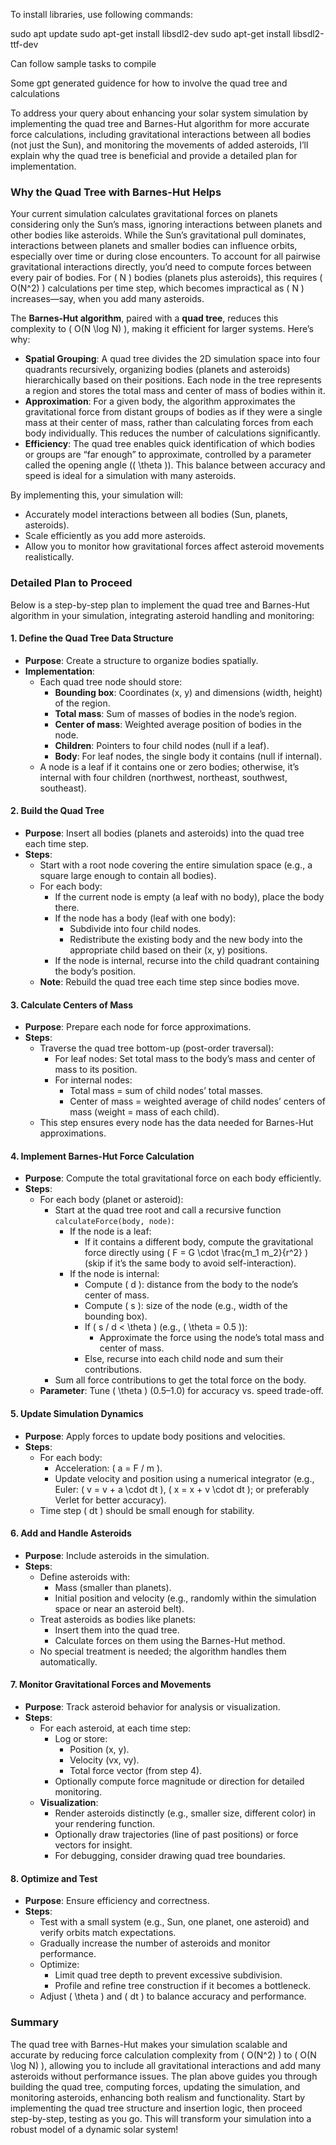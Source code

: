 To install libraries, use following commands:

sudo apt update
sudo apt-get install libsdl2-dev
sudo apt-get install libsdl2-ttf-dev


Can follow sample tasks to compile

Some gpt generated guidence for how to involve the quad tree and calculations

To address your query about enhancing your solar system simulation by implementing the quad tree and Barnes-Hut algorithm for more accurate force calculations, including gravitational interactions between all bodies (not just the Sun), and monitoring the movements of added asteroids, I’ll explain why the quad tree is beneficial and provide a detailed plan for implementation.

### Why the Quad Tree with Barnes-Hut Helps

Your current simulation calculates gravitational forces on planets considering only the Sun’s mass, ignoring interactions between planets and other bodies like asteroids. While the Sun’s gravitational pull dominates, interactions between planets and smaller bodies can influence orbits, especially over time or during close encounters. To account for all pairwise gravitational interactions directly, you’d need to compute forces between every pair of bodies. For \( N \) bodies (planets plus asteroids), this requires \( O(N^2) \) calculations per time step, which becomes impractical as \( N \) increases—say, when you add many asteroids.

The **Barnes-Hut algorithm**, paired with a **quad tree**, reduces this complexity to \( O(N \log N) \), making it efficient for larger systems. Here’s why:

- **Spatial Grouping**: A quad tree divides the 2D simulation space into four quadrants recursively, organizing bodies (planets and asteroids) hierarchically based on their positions. Each node in the tree represents a region and stores the total mass and center of mass of bodies within it.
- **Approximation**: For a given body, the algorithm approximates the gravitational force from distant groups of bodies as if they were a single mass at their center of mass, rather than calculating forces from each body individually. This reduces the number of calculations significantly.
- **Efficiency**: The quad tree enables quick identification of which bodies or groups are “far enough” to approximate, controlled by a parameter called the opening angle (\( \theta \)). This balance between accuracy and speed is ideal for a simulation with many asteroids.

By implementing this, your simulation will:
- Accurately model interactions between all bodies (Sun, planets, asteroids).
- Scale efficiently as you add more asteroids.
- Allow you to monitor how gravitational forces affect asteroid movements realistically.

### Detailed Plan to Proceed

Below is a step-by-step plan to implement the quad tree and Barnes-Hut algorithm in your simulation, integrating asteroid handling and monitoring:

#### 1. Define the Quad Tree Data Structure
- **Purpose**: Create a structure to organize bodies spatially.
- **Implementation**:
  - Each quad tree node should store:
    - **Bounding box**: Coordinates (x, y) and dimensions (width, height) of the region.
    - **Total mass**: Sum of masses of bodies in the node’s region.
    - **Center of mass**: Weighted average position of bodies in the node.
    - **Children**: Pointers to four child nodes (null if a leaf).
    - **Body**: For leaf nodes, the single body it contains (null if internal).
  - A node is a leaf if it contains one or zero bodies; otherwise, it’s internal with four children (northwest, northeast, southwest, southeast).

#### 2. Build the Quad Tree
- **Purpose**: Insert all bodies (planets and asteroids) into the quad tree each time step.
- **Steps**:
  - Start with a root node covering the entire simulation space (e.g., a square large enough to contain all bodies).
  - For each body:
    - If the current node is empty (a leaf with no body), place the body there.
    - If the node has a body (leaf with one body):
      - Subdivide into four child nodes.
      - Redistribute the existing body and the new body into the appropriate child based on their (x, y) positions.
    - If the node is internal, recurse into the child quadrant containing the body’s position.
  - **Note**: Rebuild the quad tree each time step since bodies move.

#### 3. Calculate Centers of Mass
- **Purpose**: Prepare each node for force approximations.
- **Steps**:
  - Traverse the quad tree bottom-up (post-order traversal):
    - For leaf nodes: Set total mass to the body’s mass and center of mass to its position.
    - For internal nodes:
      - Total mass = sum of child nodes’ total masses.
      - Center of mass = weighted average of child nodes’ centers of mass (weight = mass of each child).
  - This step ensures every node has the data needed for Barnes-Hut approximations.

#### 4. Implement Barnes-Hut Force Calculation
- **Purpose**: Compute the total gravitational force on each body efficiently.
- **Steps**:
  - For each body (planet or asteroid):
    - Start at the quad tree root and call a recursive function `calculateForce(body, node)`:
      - If the node is a leaf:
        - If it contains a different body, compute the gravitational force directly using \( F = G \cdot \frac{m_1 m_2}{r^2} \) (skip if it’s the same body to avoid self-interaction).
      - If the node is internal:
        - Compute \( d \): distance from the body to the node’s center of mass.
        - Compute \( s \): size of the node (e.g., width of the bounding box).
        - If \( s / d < \theta \) (e.g., \( \theta = 0.5 \)):
          - Approximate the force using the node’s total mass and center of mass.
        - Else, recurse into each child node and sum their contributions.
    - Sum all force contributions to get the total force on the body.
  - **Parameter**: Tune \( \theta \) (0.5–1.0) for accuracy vs. speed trade-off.

#### 5. Update Simulation Dynamics
- **Purpose**: Apply forces to update body positions and velocities.
- **Steps**:
  - For each body:
    - Acceleration: \( a = F / m \).
    - Update velocity and position using a numerical integrator (e.g., Euler: \( v = v + a \cdot dt \), \( x = x + v \cdot dt \); or preferably Verlet for better accuracy).
  - Time step \( dt \) should be small enough for stability.

#### 6. Add and Handle Asteroids
- **Purpose**: Include asteroids in the simulation.
- **Steps**:
  - Define asteroids with:
    - Mass (smaller than planets).
    - Initial position and velocity (e.g., randomly within the simulation space or near an asteroid belt).
  - Treat asteroids as bodies like planets:
    - Insert them into the quad tree.
    - Calculate forces on them using the Barnes-Hut method.
  - No special treatment is needed; the algorithm handles them automatically.

#### 7. Monitor Gravitational Forces and Movements
- **Purpose**: Track asteroid behavior for analysis or visualization.
- **Steps**:
  - For each asteroid, at each time step:
    - Log or store:
      - Position (x, y).
      - Velocity (vx, vy).
      - Total force vector (from step 4).
    - Optionally compute force magnitude or direction for detailed monitoring.
  - **Visualization**:
    - Render asteroids distinctly (e.g., smaller size, different color) in your rendering function.
    - Optionally draw trajectories (line of past positions) or force vectors for insight.
    - For debugging, consider drawing quad tree boundaries.

#### 8. Optimize and Test
- **Purpose**: Ensure efficiency and correctness.
- **Steps**:
  - Test with a small system (e.g., Sun, one planet, one asteroid) and verify orbits match expectations.
  - Gradually increase the number of asteroids and monitor performance.
  - Optimize:
    - Limit quad tree depth to prevent excessive subdivision.
    - Profile and refine tree construction if it becomes a bottleneck.
  - Adjust \( \theta \) and \( dt \) to balance accuracy and performance.

### Summary
The quad tree with Barnes-Hut makes your simulation scalable and accurate by reducing force calculation complexity from \( O(N^2) \) to \( O(N \log N) \), allowing you to include all gravitational interactions and add many asteroids without performance issues. The plan above guides you through building the quad tree, computing forces, updating the simulation, and monitoring asteroids, enhancing both realism and functionality. Start by implementing the quad tree structure and insertion logic, then proceed step-by-step, testing as you go. This will transform your simulation into a robust model of a dynamic solar system!